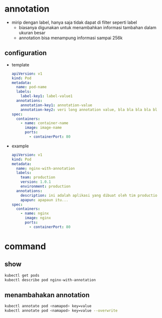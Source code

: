 # annotation
- mirip dengan label, hanya saja tidak dapat di filter seperti label
  - biasanya digunakan untuk menambahkan informasi tambahan dalam ukuran besar
  - annotation bisa menampung informasi sampai 256k

## configuration
- template
  ```yaml
  apiVersion: v1
  kind: Pod
  metadata:
    name: pod-name
    labels:
      label-key1: label-value1
    annotations:
      annotation-key1: annotation-value
      annotation-key2: veri long annotation value, bla bla bla bla bla bla
  spec:
    containers:
      - name: container-name
        image: image-name
        ports:
          - containerPort: 80
  ```

- example
  ```yaml
  apiVersion: v1
  kind: Pod
  metadata:
    name: nginx-with-annotation
    labels:
      team: production
      version: 1.0.1
      environment: production
    annotations:
      description: ini adalah aplikasi yang dibuat oleh tim production
      apapun: apapaun itu...
  spec:
    containers:
      - name: nginx
        image: nginx
        ports:
          - containerPort: 80
  ```

# command
## show
```bash
kubectl get pods
kubectl describe pod nginx-with-annotation
```

## menambahakan annotation
```bash
kubectl annotate pod <namapod> key=value
kubectl annotate pod <namapod> key=value --overwrite
```